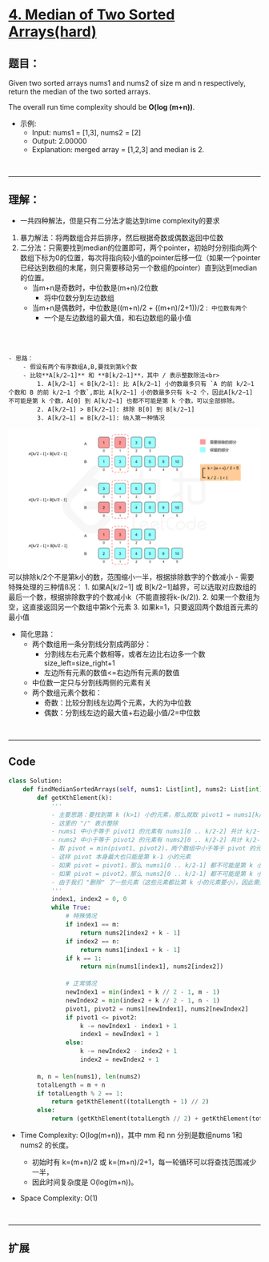# [4. Median of Two Sorted Arrays(hard)](https://leetcode-cn.com/problems/median-of-two-sorted-arrays/)

## 题目：
Given two sorted arrays nums1 and nums2 of size m and n respectively, return the median of the two sorted arrays.

The overall run time complexity should be **O(log (m+n))**.

* 示例:
    - Input: nums1 = [1,3], nums2 = [2]
    - Output: 2.00000
    - Explanation: merged array = [1,2,3] and median is 2.

<br>

--------------------------------

## 理解：
+ 一共四种解法，但是只有二分法才能达到time complexity的要求
1. 暴力解法：将两数组合并后排序，然后根据奇数或偶数返回中位数
2. 二分法：只需要找到median的位置即可，两个pointer，初始时分别指向两个数组下标为0的位置，每次将指向较小值的pointer后移一位（如果一个pointer已经达到数组的末尾，则只需要移动另一个数组的pointer）直到达到median的位置。  
    - 当m+n是奇数时，中位数是(m+n)/2位数
      - 将中位数分到左边数组
    - 当m+n是偶数时，中位数是((m+n)/2 + ((m+n)/2+1))/2 :` 中位数有两个`
      - 一个是左边数组的最大值，和右边数组的最小值
  <br> 
  <br> 
        
    - 思路：
        - 假设有两个有序数组A,B,要找到第k个数
        - 比较**A[k/2−1]** 和 **B[k/2−1]**，其中 / 表示整数除法<br>
            1. A[k/2−1] < B[k/2−1]: 比 A[k/2−1] 小的数最多只有 `A 的前 k/2−1 个数和 B 的前 k/2−1 个数`,即比 A[k/2−1] 小的数最多只有 k−2 个，因此A[k/2−1] 不可能是第 k 个数，A[0] 到 A[k/2−1] 也都不可能是第 k 个数，可以全部排除。
            2. A[k/2−1] > B[k/2−1]: 排除 B[0] 到 B[k/2−1]
            3. A[k/2−1] = B[k/2−1]: 纳入第一种情况
![示例](img/4_.png)
            可以排除k/2个不是第k小的数，范围缩小一半，根据排除数字的个数减小
            - 需要特殊处理的三种情ß况：
                1. 如果A[k/2−1] 或 B[k/2−1]越界，可以选取对应数组的最后一个数，根据排除数字的个数减小k（不能直接将k-(k/2)).
                2. 如果一个数组为空，这直接返回另一个数组中第k个元素
                3. 如果k=1，只要返回两个数组首元素的最小值
<br>
- 简化思路：
  - 两个数组用一条分割线分割成两部分：
    - 分割线左右元素个数相等，或者左边比右边多一个数 size_left=size_right+1
    - 左边所有元素的数值<=右边所有元素的数值
  - 中位数一定只与分割线两侧的元素有关
  - 两个数组元素个数和：
    - 奇数：比较分割线左边两个元素，大的为中位数
    - 偶数：分割线左边的最大值+右边最小值/2=中位数



<br>

--------------------------------
## Code

``` python
class Solution:
    def findMedianSortedArrays(self, nums1: List[int], nums2: List[int]) -> float:
        def getKthElement(k):
            ''' 
            - 主要思路：要找到第 k (k>1) 小的元素，那么就取 pivot1 = nums1[k/2-1] 和 pivot2 = nums2[k/2-1] 进行比较
            - 这里的 "/" 表示整除
            - nums1 中小于等于 pivot1 的元素有 nums1[0 .. k/2-2] 共计 k/2-1 个
            - nums2 中小于等于 pivot2 的元素有 nums2[0 .. k/2-2] 共计 k/2-1 个
            - 取 pivot = min(pivot1, pivot2)，两个数组中小于等于 pivot 的元素共计不会超过 (k/2-1) + (k/2-1) <= k-2 个
            - 这样 pivot 本身最大也只能是第 k-1 小的元素
            - 如果 pivot = pivot1，那么 nums1[0 .. k/2-1] 都不可能是第 k 小的元素。把这些元素全部 "删除"，剩下的作为新的 nums1 数组
            - 如果 pivot = pivot2，那么 nums2[0 .. k/2-1] 都不可能是第 k 小的元素。把这些元素全部 "删除"，剩下的作为新的 nums2 数组
            - 由于我们 "删除" 了一些元素（这些元素都比第 k 小的元素要小），因此需要修改 k 的值，减去删除的数的个数
            '''
            index1, index2 = 0, 0
            while True:
                # 特殊情况
                if index1 == m:
                    return nums2[index2 + k - 1]
                if index2 == n:
                    return nums1[index1 + k - 1]
                if k == 1:
                    return min(nums1[index1], nums2[index2])

                # 正常情况
                newIndex1 = min(index1 + k // 2 - 1, m - 1)
                newIndex2 = min(index2 + k // 2 - 1, n - 1)
                pivot1, pivot2 = nums1[newIndex1], nums2[newIndex2]
                if pivot1 <= pivot2:
                    k -= newIndex1 - index1 + 1
                    index1 = newIndex1 + 1
                else:
                    k -= newIndex2 - index2 + 1
                    index2 = newIndex2 + 1
        
        m, n = len(nums1), len(nums2)
        totalLength = m + n
        if totalLength % 2 == 1:
            return getKthElement((totalLength + 1) // 2)
        else:
            return (getKthElement(totalLength // 2) + getKthElement(totalLength // 2 + 1)) / 2
```
- Time Complexity: O(log(m+n))，其中 mm 和 nn 分别是数组nums 1和 nums2 的长度。
  - 初始时有 k=(m+n)/2 或 k=(m+n)/2+1，每一轮循环可以将查找范围减少一半，
  - 因此时间复杂度是 O(log(m+n))。

- Space Complexity: O(1)

<br>

--------------------------------
## 扩展